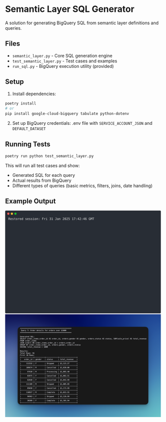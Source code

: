 # Semantic Layer SQL Generator

A solution for generating BigQuery SQL from semantic layer definitions and queries.

## Files
- `semantic_layer.py` - Core SQL generation engine
- `test_semantic_layer.py` - Test cases and examples
- `run_sql.py` - BigQuery execution utility (provided)

## Setup

1. Install dependencies:
```bash
poetry install
# or
pip install google-cloud-bigquery tabulate python-dotenv
```

2. Set up BigQuery credentials:
.env file with `SERVICE_ACCOUNT_JSON` and `DEFAULT_DATASET`

## Running Tests

```bash
poetry run python test_semantic_layer.py
```

This will run all test cases and show:
- Generated SQL for each query
- Actual results from BigQuery
- Different types of queries (basic metrics, filters, joins, date handling)

## Example Output
![example](example.svg)
![example](example.png)